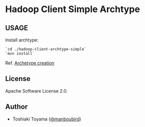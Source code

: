 Hadoop Client Simple Archtype
=============================

USAGE
-----

Install archtype:

	`cd ./hadoop-client-archtype-simple`
	`mvn install`


Ref. [Archetype creation](http://maven.apache.org/archetype/maven-archetype-plugin/advanced-usage.html)

License
-------

Apache Software License 2.0.

Author
------

* Toshiaki Toyama ([@manboubird](http://twitter.com/manboubird))

    
